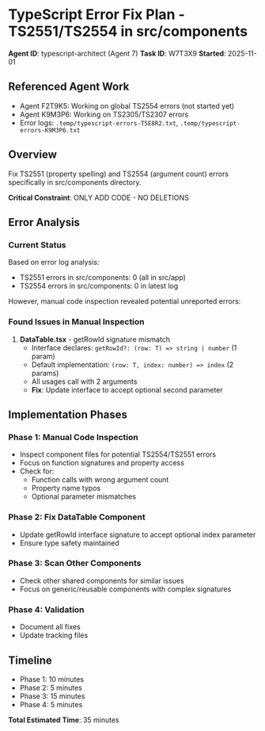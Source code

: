 # TypeScript Error Fix Plan - TS2551/TS2554 in src/components
**Agent ID**: typescript-architect (Agent 7)
**Task ID**: W7T3X9
**Started**: 2025-11-01

## Referenced Agent Work
- Agent F2T9K5: Working on global TS2554 errors (not started yet)
- Agent K9M3P6: Working on TS2305/TS2307 errors
- Error logs: `.temp/typescript-errors-T5E8R2.txt`, `.temp/typescript-errors-K9M3P6.txt`

## Overview
Fix TS2551 (property spelling) and TS2554 (argument count) errors specifically in src/components directory.

**Critical Constraint**: ONLY ADD CODE - NO DELETIONS

## Error Analysis

### Current Status
Based on error log analysis:
- TS2551 errors in src/components: 0 (all in src/app)
- TS2554 errors in src/components: 0 in latest log

However, manual code inspection revealed potential unreported errors:

### Found Issues in Manual Inspection

1. **DataTable.tsx** - getRowId signature mismatch
   - Interface declares: `getRowId?: (row: T) => string | number` (1 param)
   - Default implementation: `(row: T, index: number) => index` (2 params)
   - All usages call with 2 arguments
   - **Fix**: Update interface to accept optional second parameter

## Implementation Phases

### Phase 1: Manual Code Inspection
- Inspect component files for potential TS2554/TS2551 errors
- Focus on function signatures and property access
- Check for:
  - Function calls with wrong argument count
  - Property name typos
  - Optional parameter mismatches

### Phase 2: Fix DataTable Component
- Update getRowId interface signature to accept optional index parameter
- Ensure type safety maintained

### Phase 3: Scan Other Components
- Check other shared components for similar issues
- Focus on generic/reusable components with complex signatures

### Phase 4: Validation
- Document all fixes
- Update tracking files

## Timeline
- Phase 1: 10 minutes
- Phase 2: 5 minutes
- Phase 3: 15 minutes
- Phase 4: 5 minutes

**Total Estimated Time**: 35 minutes
